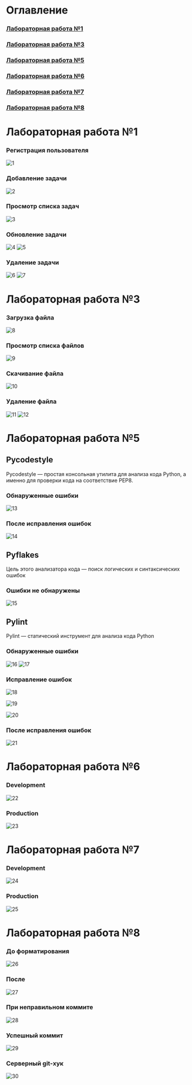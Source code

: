 # Оглавление
### [Лабораторная работа №1](#lab1)
### [Лабораторная работа №3](#lab3)
### [Лабораторная работа №5](#lab5)
### [Лабораторная работа №6](#lab6)
### [Лабораторная работа №7](#lab7)
### [Лабораторная работа №8](#lab8)

<a name="lab1"></a>
# Лабораторная работа №1
### Регистрация пользователя
![1](https://github.com/TureevS/SIT_REST_API/blob/master/lab1_screens/1.PNG)
### Добавление задачи
![2](https://github.com/TureevS/SIT_REST_API/blob/master/lab1_screens/2.PNG)
### Просмотр списка задач
![3](https://github.com/TureevS/SIT_REST_API/blob/master/lab1_screens/3.PNG)
### Обновление задачи
![4](https://github.com/TureevS/SIT_REST_API/blob/master/lab1_screens/4.PNG)
![5](https://github.com/TureevS/SIT_REST_API/blob/master/lab1_screens/5.PNG)
### Удаление задачи
![6](https://github.com/TureevS/SIT_REST_API/blob/master/lab1_screens/6.PNG)
![7](https://github.com/TureevS/SIT_REST_API/blob/master/lab1_screens/7.PNG)

<a name="lab3"></a>
# Лабораторная работа №3
### Загрузка файла
![8](https://github.com/TureevS/SIT_REST_API/blob/master/lab3_screens/1.PNG)
### Просмотр списка файлов
![9](https://github.com/TureevS/SIT_REST_API/blob/master/lab3_screens/2.PNG)
### Скачивание файла
![10](https://github.com/TureevS/SIT_REST_API/blob/master/lab3_screens/3.PNG)
### Удаление файла
![11](https://github.com/TureevS/SIT_REST_API/blob/master/lab3_screens/4.PNG)
![12](https://github.com/TureevS/SIT_REST_API/blob/master/lab3_screens/5.PNG)

<a name="lab5"></a>
# Лабораторная работа №5
## Pycodestyle
Pycodestyle — простая консольная утилита для анализа кода Python, а именно для проверки кода на соответствие PEP8.
### Обнаруженные ошибки
![13](https://github.com/TureevS/SIT_REST_API/blob/master/lab5_screens/1.PNG)
### После исправления ошибок
![14](https://github.com/TureevS/SIT_REST_API/blob/master/lab5_screens/2.PNG)

## Pyflakes
Цель этого анализатора кода — поиск логических и синтаксических ошибок
### Ошибки не обнаружены
![15](https://github.com/TureevS/SIT_REST_API/blob/master/lab5_screens/3.PNG)

## Pylint
Pylint — статический инструмент для анализа кода Python
### Обнаруженные ошибки
![16](https://github.com/TureevS/SIT_REST_API/blob/master/lab5_screens/4.PNG)
![17](https://github.com/TureevS/SIT_REST_API/blob/master/lab5_screens/5.PNG)
### Исправление ошибок
![18](https://github.com/TureevS/SIT_REST_API/blob/master/lab5_screens/6.PNG)

![19](https://github.com/TureevS/SIT_REST_API/blob/master/lab5_screens/7.PNG)

![20](https://github.com/TureevS/SIT_REST_API/blob/master/lab5_screens/8.PNG)
### После исправления ошибок
![21](https://github.com/TureevS/SIT_REST_API/blob/master/lab5_screens/9.PNG)

<a name="lab6"></a>
# Лабораторная работа №6
### Development
![22](https://github.com/TureevS/SIT_REST_API/blob/master/lab6_screens/1.PNG)
### Production
![23](https://github.com/TureevS/SIT_REST_API/blob/master/lab6_screens/2.PNG)

<a name="lab7"></a>
# Лабораторная работа №7
### Development
![24](https://github.com/TureevS/SIT_REST_API/blob/master/lab7_screens/1.PNG)
### Production
![25](https://github.com/TureevS/SIT_REST_API/blob/master/lab7_screens/2.PNG)

<a name="lab8"></a>
# Лабораторная работа №8
### До форматирования
![26](https://github.com/TureevS/SIT_REST_API/blob/master/lab8_screens/1.PNG)
### После
![27](https://github.com/TureevS/SIT_REST_API/blob/master/lab8_screens/2.PNG)
### При неправильном коммите
![28](https://github.com/TureevS/SIT_REST_API/blob/master/lab8_screens/3.PNG)
### Успешный коммит
![29](https://github.com/TureevS/SIT_REST_API/blob/master/lab8_screens/4.PNG)
### Серверный git-хук
![30](https://github.com/TureevS/SIT_REST_API/blob/master/lab8_screens/5.PNG)

